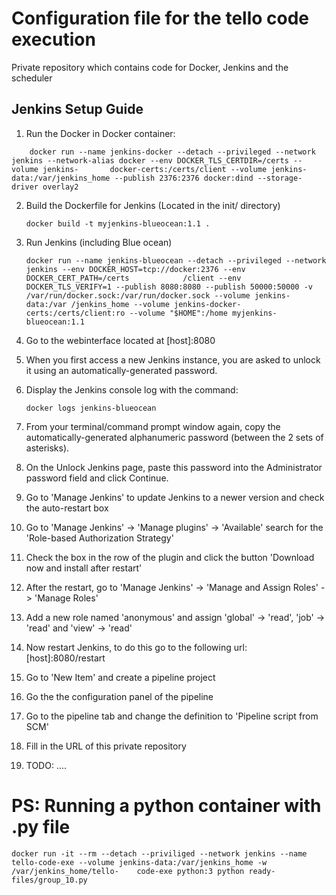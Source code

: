 # Configuration file for the tello code execution
Private repository which contains code for Docker, Jenkins and the scheduler

## Jenkins Setup Guide

1. Run the Docker in Docker container:

```
    docker run --name jenkins-docker --detach --privileged --network jenkins --network-alias docker --env DOCKER_TLS_CERTDIR=/certs --volume jenkins-       docker-certs:/certs/client --volume jenkins-data:/var/jenkins_home --publish 2376:2376 docker:dind --storage-driver overlay2
```

2. Build the Dockerfile for Jenkins (Located in the init/ directory)

    ```docker build -t myjenkins-blueocean:1.1 .```

3. Run Jenkins (including Blue ocean)

    ```docker run --name jenkins-blueocean --detach --privileged --network jenkins --env DOCKER_HOST=tcp://docker:2376 --env DOCKER_CERT_PATH=/certs            /client --env DOCKER_TLS_VERIFY=1 --publish 8080:8080 --publish 50000:50000 -v /var/run/docker.sock:/var/run/docker.sock --volume jenkins-              data:/var /jenkins_home --volume jenkins-docker-certs:/certs/client:ro --volume "$HOME":/home myjenkins-blueocean:1.1```

4. Go to the webinterface located at [host]:8080
5. When you first access a new Jenkins instance, you are asked to unlock it using an automatically-generated password.
6. Display the Jenkins console log with the command:

    ```docker logs jenkins-blueocean```

7. From your terminal/command prompt window again, copy the automatically-generated alphanumeric password (between the 2 sets of asterisks).
8. On the Unlock Jenkins page, paste this password into the Administrator password field and click Continue.
9. Go to 'Manage Jenkins' to update Jenkins to a newer version and check the auto-restart box
10. Go to 'Manage Jenkins' -> 'Manage plugins' -> 'Available' search for the 'Role-based Authorization Strategy'
11. Check the box in the row of the plugin and click the button 'Download now and install after restart'
12. After the restart, go to 'Manage Jenkins' -> 'Manage and Assign Roles' -> 'Manage Roles'
13. Add a new role named 'anonymous' and assign 'global' -> 'read', 'job' -> 'read' and 'view' -> 'read'
14. Now restart Jenkins, to do this go to the following url: [host]:8080/restart
15. Go to 'New Item' and create a pipeline project
16. Go the the configuration panel of the pipeline
17. Go to the pipeline tab and change the definition to 'Pipeline script from SCM'
18. Fill in the URL of this private repository
19. TODO: ....

# PS: Running a python container with .py file

```docker run -it --rm --detach --priviliged --network jenkins --name tello-code-exe --volume jenkins-data:/var/jenkins_home -w /var/jenkins_home/tello-    code-exe python:3 python ready-files/group_10.py```
